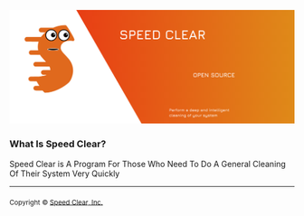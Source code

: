 
![Speed Clear Banner](https://raw.githubusercontent.com/BarcaCorporation/community/main/static/store/apps/speedclear/banners/2023/github/speed-clear-banner-github-default.png)



### What Is Speed Clear?


Speed Clear is A Program For Those Who Need To Do A General Cleaning Of Their System Very Quickly


---

<sub>Copyright © [Speed Clear, Inc.](https://speedclear.github.io)</sub>
